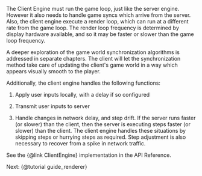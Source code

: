 The Client Engine must run the game loop, just like the server engine.  However it also needs to handle game syncs which arrive from the server.  Also, the client engine execute a render loop, which can run at a different rate from the game loop.  The render loop frequency is determined by display hardware available, and so it may be faster or slower than the game loop frequency.

A deeper exploration of the game world synchronization algorithms is addressed in separate chapters.  The client will let the synchronization method take care of updating the client's game world in a way which appears visually smooth to the player.

Additionally, the client engine handles the following functions:

1. Apply user inputs locally, with a delay if so configured

2. Transmit user inputs to server

3. Handle changes in network delay, and step drift.  If the server runs faster (or slower) than the client, then the server is executing steps faster (or slower) than the
 client.  The client engine handles these situations by skipping steps or hurrying steps as required.  Step adjustment is also necessary to recover from a spike in network traffic.

See the {@link ClientEngine} implementation in the API Reference.

Next: {@tutorial guide_renderer}
